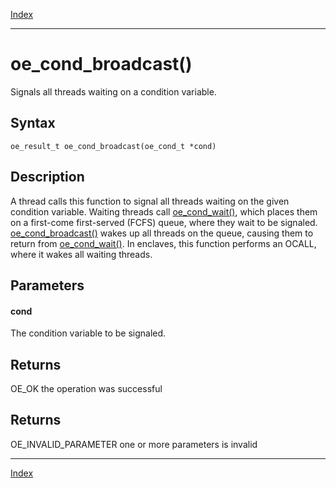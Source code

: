 [Index](index.md)

---
# oe_cond_broadcast()

Signals all threads waiting on a condition variable.

## Syntax

    oe_result_t oe_cond_broadcast(oe_cond_t *cond)
## Description 

A thread calls this function to signal all threads waiting on the given condition variable. Waiting threads call [oe_cond_wait()](thread_8h_ad797958c67eb617187c17b09d35e810b_1ad797958c67eb617187c17b09d35e810b.md), which places them on a first-come first-served (FCFS) queue, where they wait to be signaled. [oe_cond_broadcast()](thread_8h_ae6ebe849cf744f3f43b37359aafd0f86_1ae6ebe849cf744f3f43b37359aafd0f86.md) wakes up all threads on the queue, causing them to return from [oe_cond_wait()](thread_8h_ad797958c67eb617187c17b09d35e810b_1ad797958c67eb617187c17b09d35e810b.md). In enclaves, this function performs an OCALL, where it wakes all waiting threads.



## Parameters

#### cond

The condition variable to be signaled.

## Returns

OE_OK the operation was successful

## Returns

OE_INVALID_PARAMETER one or more parameters is invalid

---
[Index](index.md)


